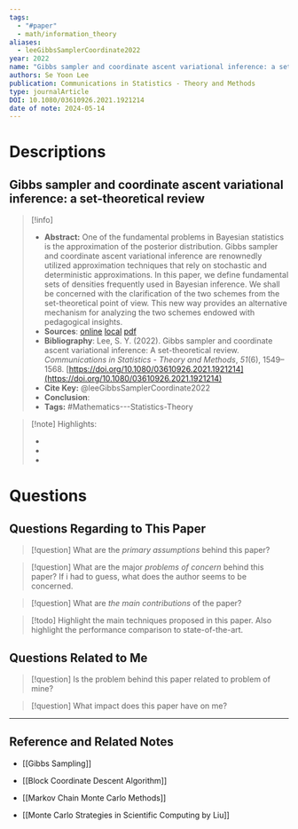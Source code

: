 ```yaml
---
tags:
  - "#paper"
  - math/information_theory
aliases:
  - leeGibbsSamplerCoordinate2022
year: 2022
name: "Gibbs sampler and coordinate ascent variational inference: a set-theoretical review"
authors: Se Yoon Lee
publication: Communications in Statistics - Theory and Methods
type: journalArticle
DOI: 10.1080/03610926.2021.1921214
date of note: 2024-05-14
---
```

# Descriptions

## Gibbs sampler and coordinate ascent variational inference: a set-theoretical review 
> [!info] 
> - **Abstract:** One of the fundamental problems in Bayesian statistics is the approximation of the posterior distribution. Gibbs sampler and coordinate ascent variational inference are renownedly utilized approximation techniques that rely on stochastic and deterministic approximations. In this paper, we define fundamental sets of densities frequently used in Bayesian inference. We shall be concerned with the clarification of the two schemes from the set-theoretical point of view. This new way provides an alternative mechanism for analyzing the two schemes endowed with pedagogical insights. 
> - **Sources**: [online](http://zotero.org/users/13492210/items/DTLMVBEK) [local](zotero://select/library/items/DTLMVBEK) [pdf](file:////home/lukexie/Documents/Papers/storage/RZN84GU8/Lee%20-%202022%20-%20Gibbs%20sampler%20and%20coordinate%20ascent%20variational%20in.pdf) 
> - **Bibliography**: Lee, S. Y. (2022). Gibbs sampler and coordinate ascent variational inference: A set-theoretical review. _Communications in Statistics - Theory and Methods_, _51_(6), 1549–1568. [https://doi.org/10.1080/03610926.2021.1921214](https://doi.org/10.1080/03610926.2021.1921214)
> - **Cite Key:** @leeGibbsSamplerCoordinate2022 
> - **Conclusion**:
> - **Tags:** #Mathematics---Statistics-Theory


>[!note] Highlights:
>
>-
>-
>-



# Questions
## Questions Regarding to This Paper


>[!question] 
>What are the *primary assumptions* behind this paper?



>[!question]
>What are the major *problems of concern* behind this paper? If i had to guess, what does the author seems to be concerned. 




>[!question]
>What are *the main contributions* of the paper?




>[!todo]
>Highlight the main techniques proposed in this paper. Also highlight the performance comparison to state-of-the-art.



## Questions Related to Me


> [!question] 
> Is the problem behind this paper related to problem of mine?



> [!question] 
> What impact does this paper have on me?




----

## Reference and Related Notes

- [[Gibbs Sampling]]
- [[Block Coordinate Descent Algorithm]]

- [[Markov Chain Monte Carlo Methods]]
- [[Monte Carlo Strategies in Scientific Computing by Liu]] 
